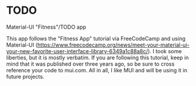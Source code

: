 # TODO
Material-UI "Fitness"/TODO app

This app follows the "Fitness App" tutorial via FreeCodeCamp and using Material-UI (https://www.freecodecamp.org/news/meet-your-material-ui-your-new-favorite-user-interface-library-6349a1c88a8c/). I took some liberties, but it is mostly verbatim. If you are following this tutorial, keep in mind that it was published over three years ago, so be sure to cross reference your code to mui.com. All in all, I like MUI and will be using it in future projects. 
